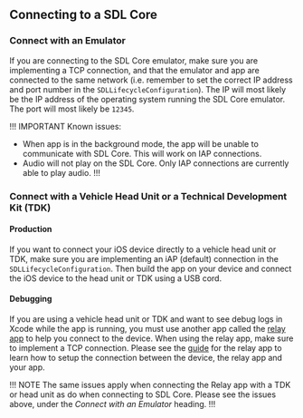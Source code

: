 ## Connecting to a SDL Core

### Connect with an Emulator
If you are connecting to the SDL Core emulator, make sure you are implementing a TCP connection, and that the emulator and app are connected to the same network (i.e. remember to set the correct IP address and port number in the `SDLLifecycleConfiguration`). The IP will most likely be the IP address of the operating system running the SDL Core emulator. The port will most likely be `12345`.

!!! IMPORTANT
Known issues:

* When app is in the background mode, the app will be unable to communicate with SDL Core. This will work on IAP connections.
* Audio will not play on the SDL Core. Only IAP connections are currently able to play audio.
!!!

### Connect with a Vehicle Head Unit or a Technical Development Kit (TDK)
#### Production
If you want to connect your iOS device directly to a vehicle head unit or TDK, make sure you are implementing an iAP (default) connection in the `SDLLifecycleConfiguration`. Then build the app on your device and connect the iOS device to the head unit or TDK using a USB cord.

#### Debugging
If you are using a vehicle head unit or TDK  and want to see debug logs in Xcode while the app is running, you must use another app called the [relay app](https://github.com/smartdevicelink/relay_app_ios) to help you connect to the device. When using the relay app, make sure to implement a TCP connection. Please see the [guide](https://smartdevicelink.com/en/guides/iOS/relay/) for the relay app to learn how to setup the connection between the device, the relay app and your app.

!!! NOTE
The same issues apply when connecting the Relay app with a TDK or head unit as do when connecting to SDL Core. Please see the issues above, under the *Connect with an Emulator* heading.
!!!
